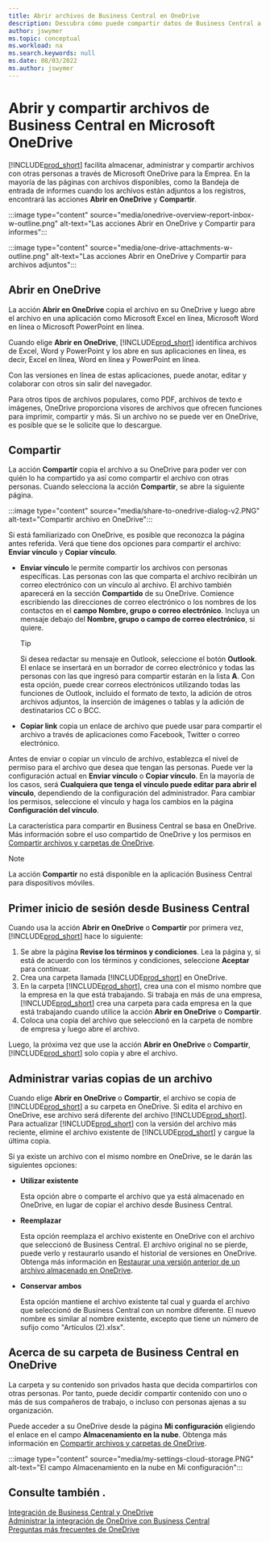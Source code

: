 ```yaml
---
title: Abrir archivos de Business Central en OneDrive
description: Descubra cómo puede compartir datos de Business Central a través de OneDrive para empresas.
author: jswymer
ms.topic: conceptual
ms.workload: na
ms.search.keywords: null
ms.date: 08/03/2022
ms.author: jswymer
---
```

# <a name="opening-and-sharing-business-central-files-in-microsoft-onedrive"></a><a name="opening-and-sharing-business-central-files-in-microsoft-onedrive"></a><a name="opening-and-sharing-business-central-files-in-microsoft-onedrive"></a>Abrir y compartir archivos de Business Central en Microsoft OneDrive

[!INCLUDE[prod_short](includes/prod_short.md)] facilita almacenar, administrar y compartir archivos con otras personas a través de Microsoft OneDrive para la Emprea. En la mayoría de las páginas con archivos disponibles, como la Bandeja de entrada de informes cuando los archivos están adjuntos a los registros, encontrará las acciones **Abrir en OneDrive** y **Compartir**.


:::image type="content" source="media/onedrive-overview-report-inbox-w-outline.png" alt-text="Las acciones Abrir en OneDrive y Compartir para informes":::


:::image type="content" source="media/one-drive-attachments-w-outline.png" alt-text="Las acciones Abrir en OneDrive y Compartir para archivos adjuntos":::


## <a name="open-in-onedrive"></a><a name="open-in-onedrive"></a><a name="open-in-onedrive"></a>Abrir en OneDrive

La acción **Abrir en OneDrive** copia el archivo en su OneDrive y luego abre el archivo en una aplicación como Microsoft Excel en línea, Microsoft Word en línea o Microsoft PowerPoint en línea. 

<!--## Working with different types of files-->

Cuando elige **Abrir en OneDrive**, [!INCLUDE[prod_short](includes/prod_short.md)] identifica archivos de Excel, Word y PowerPoint y los abre en sus aplicaciones en línea, es decir, Excel en línea, Word en línea y PowerPoint en línea. 

Con las versiones en línea de estas aplicaciones, puede anotar, editar y colaborar con otros sin salir del navegador.

Para otros tipos de archivos populares, como PDF, archivos de texto e imágenes, OneDrive proporciona visores de archivos que ofrecen funciones para imprimir, compartir y más. Si un archivo no se puede ver en OneDrive, es posible que se le solicite que lo descargue.

## <a name="share"></a><a name="share"></a><a name="share"></a>Compartir

La acción **Compartir** copia el archivo a su OneDrive para poder ver con quién lo ha compartido ya así como compartir el archivo con otras personas. Cuando selecciona la acción **Compartir**, se abre la siguiente página.

:::image type="content" source="media/share-to-onedrive-dialog-v2.PNG" alt-text="Compartir archivo en OneDrive":::

Si está familiarizado con OneDrive, es posible que reconozca la página antes referida. Verá que tiene dos opciones para compartir el archivo: **Enviar vínculo** y **Copiar vínculo**.

- **Enviar vínculo** le permite compartir los archivos con personas específicas. Las personas con las que comparta el archivo recibirán un correo electrónico con un vínculo al archivo. El archivo también aparecerá en la sección **Compartido** de su OneDrive. Comience escribiendo las direcciones de correo electrónico o los nombres de los contactos en el **campo Nombre, grupo o correo electrónico**. Incluya un mensaje debajo del **Nombre, grupo o campo de correo electrónico**, si quiere.

  > [!TIP]
  > Si desea redactar su mensaje en Outlook, seleccione el botón **Outlook**. El enlace se insertará en un borrador de correo electrónico y todas las personas con las que ingresó para compartir estarán en la lista **A**. Con esta opción, puede crear correos electrónicos utilizando todas las funciones de Outlook, incluido el formato de texto, la adición de otros archivos adjuntos, la inserción de imágenes o tablas y la adición de destinatarios CC o BCC.

- **Copiar link** copia un enlace de archivo que puede usar para compartir el archivo a través de aplicaciones como Facebook, Twitter o correo electrónico. 

Antes de enviar o copiar un vínculo de archivo, establezca el nivel de permiso para el archivo que desea que tengan las personas. Puede ver la configuración actual en **Enviar vínculo** o **Copiar vínculo**. En la mayoría de los casos, será **Cualquiera que tenga el vínculo puede editar para abrir el vínculo**, dependiendo de la configuración del administrador. Para cambiar los permisos, seleccione el vínculo y haga los cambios en la página **Configuración del vínculo**.

La característica para compartir en Business Central se basa en OneDrive. Más información sobre el uso compartido de OneDrive y los permisos en [Compartir archivos y carpetas de OneDrive](https://support.microsoft.com/en-us/office/share-onedrive-files-and-folders-9fcc2f7d-de0c-4cec-93b0-a82024800c07).

> [!NOTE]
> La acción **Compartir** no está disponible en la aplicación Business Central para dispositivos móviles.

## <a name="first-time-sign-in-from-business-central"></a><a name="first-time-sign-in-from-business-central"></a><a name="first-time-sign-in-from-business-central"></a>Primer inicio de sesión desde Business Central

Cuando usa la acción **Abrir en OneDrive** o **Compartir** por primera vez, [!INCLUDE[prod_short](includes/prod_short.md)] hace lo siguiente:

1. Se abre la página **Revise los términos y condiciones**. Lea la página y, si está de acuerdo con los términos y condiciones, seleccione **Aceptar** para continuar.
2. Crea una carpeta llamada [!INCLUDE[prod_short](includes/prod_short.md)] en OneDrive. 
3. En la carpeta [!INCLUDE[prod_short](includes/prod_short.md)], crea una con el mismo nombre que la empresa en la que está trabajando. Si trabaja en más de una empresa, [!INCLUDE[prod_short](includes/prod_short.md)] crea una carpeta para cada empresa en la que está trabajando cuando utilice la acción **Abrir en OneDrive** o **Compartir**. 
4. Coloca una copia del archivo que seleccionó en la carpeta de nombre de empresa y luego abre el archivo. 

Luego, la próxima vez que use la acción **Abrir en OneDrive** o **Compartir**, [!INCLUDE[prod_short](includes/prod_short.md)] solo copia y abre el archivo. 

## <a name="managing-multiple-copies-of-a-file"></a><a name="managing-multiple-copies-of-a-file"></a><a name="managing-multiple-copies-of-a-file"></a>Administrar varias copias de un archivo

Cuando elige **Abrir en OneDrive** o **Compartir**, el archivo se copia de [!INCLUDE[prod_short](includes/prod_short.md)] a su carpeta en OneDrive. Si edita el archivo en OneDrive, ese archivo será diferente del archivo [!INCLUDE[prod_short](includes/prod_short.md)]. Para actualizar [!INCLUDE[prod_short](includes/prod_short.md)] con la versión del archivo más reciente, elimine el archivo existente de [!INCLUDE[prod_short](includes/prod_short.md)] y cargue la última copia.

Si ya existe un archivo con el mismo nombre en OneDrive, se le darán las siguientes opciones:

- **Utilizar existente**

  Esta opción abre o comparte el archivo que ya está almacenado en OneDrive, en lugar de copiar el archivo desde Business Central.
  
- **Reemplazar**
  
  Esta opción reemplaza el archivo existente en OneDrive con el archivo que seleccionó de Business Central. El archivo original no se pierde, puede verlo y restaurarlo usando el historial de versiones en OneDrive. Obtenga más información en [Restaurar una versión anterior de un archivo almacenado en OneDrive](https://support.microsoft.com/office/restore-a-previous-version-of-a-file-stored-in-onedrive).

- **Conservar ambos**
 
  Esta opción mantiene el archivo existente tal cual y guarda el archivo que seleccionó de Business Central con un nombre diferente. El nuevo nombre es similar al nombre existente, excepto que tiene un número de sufijo como "Artículos (2).xlsx".

## <a name="about-your-business-central-folder-on-onedrive"></a><a name="about-your-business-central-folder-on-onedrive"></a><a name="about-your-business-central-folder-on-onedrive"></a>Acerca de su carpeta de Business Central en OneDrive

La carpeta y su contenido son privados hasta que decida compartirlos con otras personas. Por tanto, puede decidir compartir contenido con uno o más de sus compañeros de trabajo, o incluso con personas ajenas a su organización. 

Puede acceder a su OneDrive desde la página **Mi configuración** eligiendo el enlace en el campo **Almacenamiento en la nube**. Obtenga más información en [Compartir archivos y carpetas de OneDrive](https://support.microsoft.com/en-us/office/share-onedrive-files-and-folders-9fcc2f7d-de0c-4cec-93b0-a82024800c07).

:::image type="content" source="media/my-settings-cloud-storage.PNG" alt-text="El campo Almacenamiento en la nube en Mi configuración":::

<!--## Extending the Connection to OneDrive
You can create an extension and connect it to... For more information, see...-->

## <a name="see-also"></a><a name="see-also"></a><a name="see-also"></a>Consulte también .

[Integración de Business Central y OneDrive](across-onedrive-overview.md)  
[Administrar la integración de OneDrive con Business Central](admin-onedrive-integration.md)  
[Preguntas más frecuentes de OneDrive](admin-onedrive-faq.md)
